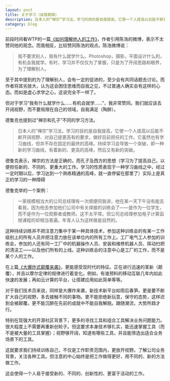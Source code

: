 ```yaml
---
layout: post
title: 关于学习（自我救赎）
description: 日本人的“禅宗”学习法，学习的目的是自我提高，它使一个人提高以后能不断开阔视野、对自己提更高有的要求，做好目前担任的工作。它虽然也有学习曲线，但并不存在固定的最终的高峰。持续学习会导致一个突破，即一种新的学习曲线，有着新的、更高的高峰，然后又有新的突破。
category: blog
---
```

前段时间看WTP的一篇[《如何理解他人的工作》](https://github.com/lifesinger/lifesinger.github.com/issues/129)，作者引用陈浩的微博，表示不太赞同他的观念。而我相反，比较赞同陈浩的观点。陈浩微博说：
> 我不要求别人，我有什么就学什么。Photoshop，摄影，平面设计什么的，有机会我就学。有时，学习并不仅仅为了掌握，只是为了开阔思路和眼界，为了理解别人。

至于其中提到的为了理解别人，会有一定的促进的，至少会有共同话题去讨论。而作者将其劣放大，认为这会困住思维而自我之见，不过普通人确实会有这样的心态。而如是虚心求学之心，这说完全不一样了。

但对于学习“我有什么就学什么……有机会就学……”，我非常赞同。我们就应该去开阔视野，而不要局限在自己的领域，自我满足（陶醉）。

德鲁克也提到过“禅宗和孔子”不同的学习方法。
> 日本人的“禅宗”学习法，学习的目的是自我提高，它使一个人提高以后能不断开阔视野、对自己提更高有的要求，做好目前担任的工作。它虽然也有学习曲线，但并不存在固定的最终的高峰。持续学习会导致一个突破，即一种新的学习曲线，有着新的、更高的高峰，然后又有新的突破。

德鲁克表示，禅宗的方法是正确的，而孔子及西方的思想（学习为了提高自己，以便担任新的、不同的、更重大的工作。学习的性质表现于一种学习曲线之中，经过一定时期以后，学习达到一个熟练精通的高峰，就一直停留在那里了）实际上是真正的学习的一种障碍

德鲁克举的一个案例：
> 一家规模相当大的公司总经理有一次顺便同我讲，他在某一天下午没有能去看我，因为他去参加他们公司中有关焊接的训练会了——是作为一位学生，而不是作为一位观察者或教师。这不太平常。但公司总经理参加电子计算函授课程的却相当普遍。年青人认为这样做是自然的。

这种持续训练并不把注意力集中于某一种具体技术，参加这种训练会的有某一工作级别上的所有人员并把注意力放在该单位内的所有工作上。工厂电气工人参加的训练会，参加的人还有同一工厂中的机器操作人员、安装和维修机器人员、挥动扫把的清洁工——以及他们所有的上线。这种训练会的注意中心是工厂的工作，而不是某个人的工作。

在上篇[《大爆炸式颠覆来袭》](http://kkuang.net/subversion-of-the-big-bang/)，更能感受现时代的特征。正在进行迅速的革新（颠覆），并且以摩尔定律的规律进行着变化。例如，有谁预料的移动互联几年内如此快速的发展；再如云计算的平台，让搭建应用如此简单等等。

对于我们技术员来说，同样是大爆炸来袭，新技术新平台如雨后春笋。更是要不断扩大自己的视野，多去接触不同的事物。更不能拒绝新玩意，保守的态势，这样迟到会被颠覆。更不能沉醉在先前的成就中不能自我解脱。跟随潮流，大势所趋才行。

特别在现强大的开源社区背景下，更多的寻找工具和组合工具解决业务问题能力。很大程度上不需要再重新创轮子。但这要求本身技术够扎实，能迅速掌握工具（而不是被大量的工具掌握）；视野够开阔，知道有哪些工具，并且能筛选出适合业务场景下的工具。

这就要求我们持续训练自己，不仅是工作职责范围内，更放开视野。了解公司业务背景，关注各种工具。但注意的中心始终是把工作做得更好，用不同的、新的方法做工作。

这会使得一个人易于接受新的、不同的、创新性的、更富于活动的工作。










